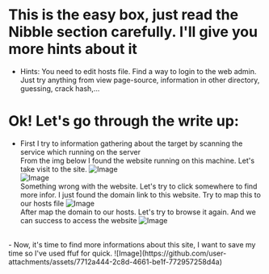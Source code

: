 # This is the easy box, just read the Nibble section carefully. I'll give you more hints about it
- Hints:
You need to edit hosts file.
Find a way to login to the web admin. Just try anything from view page-source, information in other directory, guessing, crack hash,...

# Ok! Let's go through the write up:
- First I try to information gathering about the target by scanning the service which running on the server <br>
  From the img below I found the website running on this machine. Let's take visit to the site.
![Image](https://github.com/user-attachments/assets/8e54a54e-6bb7-484b-a080-0cb224ba69e6) <br>
![Image](https://github.com/user-attachments/assets/2dfe80f6-48b0-40c9-a10d-4943717c6302) <br>
  Something wrong with the website. Let's try to click somewhere to find more infor. I just found the domain link to this website. Try to map this to our hosts file
![Image](https://github.com/user-attachments/assets/e6680708-ec1e-4c88-ac34-8a3a874ba26c) <br>
  After map the domain to our hosts. Let's try to browse it again. And we can success to access the website
![Image](https://github.com/user-attachments/assets/024e1e65-42e2-499b-9146-4a9b747375d3)
<br>
- Now, it's time to find more informations about this site, I want to save my time so I've used ffuf for quick.
![Image](https://github.com/user-attachments/assets/7712a444-2c8d-4661-be1f-772957258d4a) <br>

